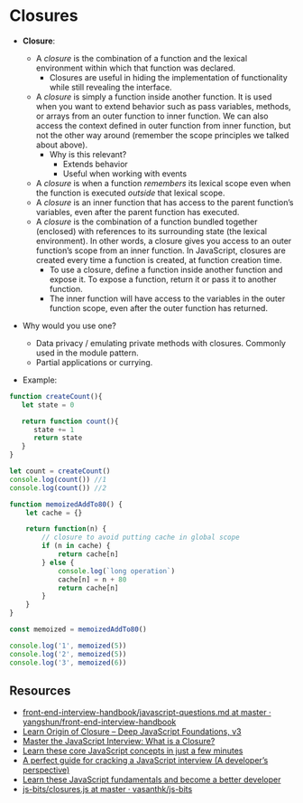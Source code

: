 # Closures

* **Closure**:
  * A *closure* is the combination of a function and the lexical environment within which that function was declared.
    * Closures are useful in hiding the implementation of functionality while still revealing the interface.
  * A *closure* is simply a function inside another function. It is used when you want to extend behavior such as pass variables, methods, or arrays from an outer function to inner function. We can also access the context defined in outer function from inner function, but not the other way around (remember the scope principles we talked about above).
    * Why is this relevant?
      * Extends behavior
      * Useful when working with events
  * A *closure* is when a function *remembers* its lexical scope even when the function is executed *outside* that lexical scope.
  * A *closure* is an inner function that has access to the parent function’s variables, even after the parent function has executed.
  * A *closure* is the combination of a function bundled together (enclosed) with references to its surrounding state (the lexical environment). In other words, a closure gives you access to an outer function’s scope from an inner function. In JavaScript, closures are created every time a function is created, at function creation time.
    * To use a closure, define a function inside another function and expose it. To expose a function, return it or pass it to another function.
    * The inner function will have access to the variables in the outer function scope, even after the outer function has returned.

* Why would you use one?
  * Data privacy / emulating private methods with closures. Commonly used in the module pattern.
  * Partial applications or currying.

* Example:

```javascript
function createCount(){
   let state = 0

   return function count(){
      state += 1
      return state
   }
}

let count = createCount()
console.log(count()) //1
console.log(count()) //2
```

```javascript
function memoizedAddTo80() {
    let cache = {}

    return function(n) {
        // closure to avoid putting cache in global scope
        if (n in cache) {
            return cache[n]
        } else {
            console.log(`long operation`)
            cache[n] = n + 80
            return cache[n]
        }
    }
}

const memoized = memoizedAddTo80()

console.log('1', memoized(5))
console.log('2', memoized(5))
console.log('3', memoized(6))
```

## Resources

* [front-end-interview-handbook/javascript-questions.md at master · yangshun/front-end-interview-handbook](https://github.com/yangshun/front-end-interview-handbook/blob/master/questions/javascript-questions.md#what-is-a-closure-and-howwhy-would-you-use-one)
* [Learn Origin of Closure – Deep JavaScript Foundations, v3](https://frontendmasters.com/courses/deep-javascript-v3/what-is-closure/)
* [Master the JavaScript Interview: What is a Closure?](https://medium.com/javascript-scene/master-the-javascript-interview-what-is-a-closure-b2f0d2152b36)
* [Learn these core JavaScript concepts in just a few minutes](https://www.freecodecamp.org/news/learn-these-core-javascript-concepts-in-just-a-few-minutes-f7a16f42c1b0/)
* [A perfect guide for cracking a JavaScript interview (A developer’s perspective)](https://medium.com/dev-bits/a-perfect-guide-for-cracking-a-javascript-interview-a-developers-perspective-23a5c0fa4d0d)
* [Learn these JavaScript fundamentals and become a better developer](https://www.freecodecamp.org/news/learn-these-javascript-fundamentals-and-become-a-better-developer-2a031a0dc9cf/)
* [js-bits/closures.js at master · vasanthk/js-bits](https://github.com/vasanthk/js-bits/blob/master/js/closures.js)
